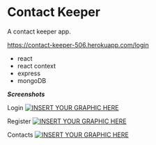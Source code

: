 # Contact Keeper

A contact keeper app.

https://contact-keeper-506.herokuapp.com/login


- react
- react context
- express
- mongoDB


***Screenshots***

Login
[![INSERT YOUR GRAPHIC HERE](https://res.cloudinary.com/dscipfbfx/image/upload/v1589455929/Contact%20Keeper/Login.png)]()


Register
[![INSERT YOUR GRAPHIC HERE](https://res.cloudinary.com/dscipfbfx/image/upload/v1589455929/Contact%20Keeper/Login.png)]()


Contacts
[![INSERT YOUR GRAPHIC HERE](https://res.cloudinary.com/dscipfbfx/image/upload/v1589805566/Contact%20Keeper/Screenshot_2020-05-18_ContactKeeper_Keep_track_of_your_contacts.png)]()


